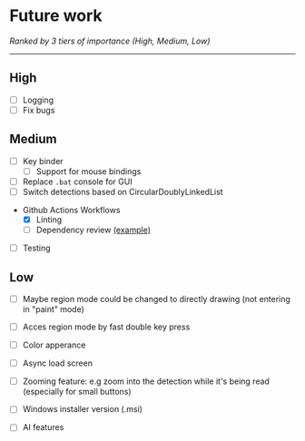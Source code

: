 # Future work
*Ranked by 3 tiers of importance (High, Medium, Low)*

---
## High
- [ ] Logging
- [ ] Fix bugs
## Medium
- [ ] Key binder
  - [ ] Support for mouse bindings
- [ ] Replace `.bat` console for GUI
- [ ] Switch detections based on CircularDoublyLinkedList
- Github Actions Workflows
    - [x] Linting
    - [ ] Dependency review [(example)](https://github.com/badges/shields/blob/master/.github/workflows/enforce-dependency-review.yml)
- [ ] Testing
## Low
  - [ ] Maybe region mode could be changed to directly drawing (not entering in "paint" mode)
  - [ ] Acces region mode by fast double key press
  - [ ] Color apperance
  - [ ] Async load screen
  - [ ] Zooming feature: e.g zoom into the detection while it's being read (especially for small buttons)
  - [ ] Windows installer version (.msi)
  - [ ] AI features


